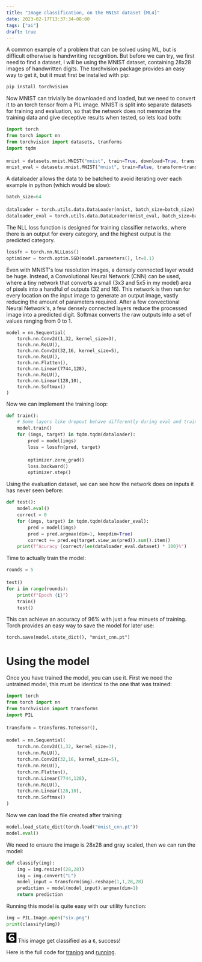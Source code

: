 ```yaml
---
title: "Image classification, on the MNIST dataset [ML4]"
date: 2023-02-17T13:37:34-08:00
tags: ["ai"]
draft: true
---
```


A common example of a problem that can be solved using ML, but is difficult otherwise is handwriting recognition.
But before we can try, we first need to find a dataset, I will be using the MNIST dataset, containing 28x28 images of handwritten digits.
The torchvision package provides an easy way to get it, but it must first be installed with pip:

```sh
pip install torchvision
```

Now MNIST can trivially be downloaded and loaded, but we need to convert it to an torch tensor from a PIL image.
MNIST is split into separate datasets for training and evaluation, so that the network does not memorize the training data and give deceptive results when tested, so lets load both:

```py
import torch
from torch import nn
from torchvision import datasets, tranforms
import tqdm

mnist = datasets.mnist.MNIST("mnist", train=True, download=True, transform=transforms.ToTensor())
mnist_eval = datasets.mnist.MNIST("mnist", train=False, transform=transforms.ToTensor())
```

A dataloader allows the data to be batched to avoid iterating over each example in python (which would be slow):

```py
batch_size=64

dataloader = torch.utils.data.DataLoader(mnist, batch_size=batch_size)
dataloader_eval = torch.utils.data.DataLoader(mnist_eval, batch_size=batch_size)
```

The NLL loss function is designed for training classifier networks, where there is an output for every category, and the highest output is the predicted category.

```py
lossfn = torch.nn.NLLLoss()
optimizer = torch.optim.SGD(model.parameters(), lr=0.1)
```

Even with MNIST's low resolution images, a densely connected layer would be huge.
Instead, a Convolutional Neural Network (CNN) can be used, where a tiny network that converts a small (3x3 and 5x5 in my model) area of pixels into a handful of outputs (32 and 16).
This network is then run for every location on the input image to generate an output image, vastly reducing the amount of parameters required.
After a few convectional Neural Network's, a few densely connected layers reduce the processed image into a predicted digit.
Softmax converts the raw outputs into a set of values ranging from 0 to 1.

```
model = nn.Sequential(
    torch.nn.Conv2d(1,32, kernel_size=3),
    torch.nn.ReLU(),
    torch.nn.Conv2d(32,16, kernel_size=5),
    torch.nn.ReLU(),
    torch.nn.Flatten(),
    torch.nn.Linear(7744,128),
    torch.nn.ReLU(),
    torch.nn.Linear(128,10),
    torch.nn.Softmax()
)
```

Now we can implement the training loop:

```py
def train():
    # Some layers like dropout behave differently during eval and training, we need to let them know
    model.train()
    for (imgs, target) in tqdm.tqdm(dataloader):
        pred = model(imgs)
        loss = lossfn(pred, target)

        optimizer.zero_grad()
        loss.backward()
        optimizer.step()
```

Using the evaluation dataset, we can see how the network does on inputs it has never seen before:

```py
def test():
    model.eval()
    correct = 0
    for (imgs, target) in tqdm.tqdm(dataloader_eval):
        pred = model(imgs)
        pred = pred.argmax(dim=1, keepdim=True)
        correct += pred.eq(target.view_as(pred)).sum().item()
    print(f"Acuracy {correct/len(dataloader_eval.dataset) * 100}%")
```

Time to actually train the model:

```py
rounds = 5

test()
for i in range(rounds):
    print(f"Epoch {i}")
    train()
    test()
```

This can achieve an accuracy of 96% with just a few minuets of training.
Torch provides an easy way to save the model for later use:

```
torch.save(model.state_dict(), "mnist_cnn.pt")
```

# Using the model

Once you have trained the model, you can use it.
First we need the untrained model, this must be identical to the one that was trained:

```py
import torch
from torch import nn
from torchvision import transforms
import PIL

transform = transforms.ToTensor(),

model = nn.Sequential(
    torch.nn.Conv2d(1,32, kernel_size=3),
    torch.nn.ReLU(),
    torch.nn.Conv2d(32,16, kernel_size=5),
    torch.nn.ReLU(),
    torch.nn.Flatten(),
    torch.nn.Linear(7744,128),
    torch.nn.ReLU(),
    torch.nn.Linear(128,10),
    torch.nn.Softmax()
)
```

Now we can load the file created after training:

```py
model.load_state_dict(torch.load("mnist_cnn.pt"))
model.eval()
```

We need to ensure the image is 28x28 and gray scaled, then we can run the model:

```py
def classify(img):
    img = img.resize((28,28))
    img = img.convert("L")
    model_input = transform(img).reshape(1,1,28,28)
    prediction = model(model_input).argmax(dim=1)
    return prediction
```

Running this model is quite easy with our utility function:

```py
img = PIL.Image.open("six.png")
print(classify(img))
```

![Crude white on back drawing of a figure six](six.png)
This image get classified as a `6`, success!

Here is the full code for [traning](ml4.py) and [running](ml4_realworld.py).
